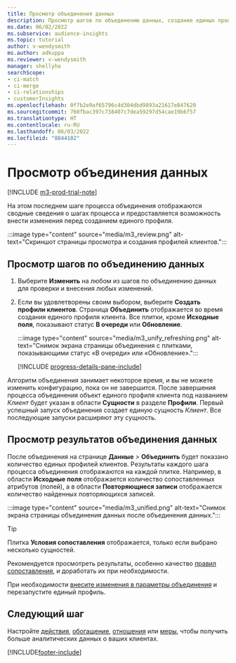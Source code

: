 ```yaml
---
title: Просмотр объединения данных
description: Просмотр шагов по объединению данных, создание единых профилей клиентов и просмотр результатов.
ms.date: 06/02/2022
ms.subservice: audience-insights
ms.topic: tutorial
author: v-wendysmith
ms.author: adkuppa
ms.reviewer: v-wendysmith
manager: shellyha
searchScope:
- ci-match
- ci-merge
- ci-relationships
- customerInsights
ms.openlocfilehash: 0f7b2e9af65796c4d304dbd9893a21617e847620
ms.sourcegitcommit: 760fbac397c738407c7dea59297d54cae19b6f57
ms.translationtype: HT
ms.contentlocale: ru-RU
ms.lasthandoff: 06/03/2022
ms.locfileid: "8844102"
---
```

# <a name="review-data-unification"></a>Просмотр объединения данных

[!INCLUDE [m3-prod-trial-note](includes/m3-prod-trial-note.md)]

На этом последнем шаге процесса объединения отображаются сводные сведения о шагах процесса и предоставляется возможность внести изменения перед созданием единого профиля.

:::image type="content" source="media/m3_review.png" alt-text="Скриншот страницы просмотра и создания профилей клиентов.":::

## <a name="review-the-data-unification-steps"></a>Просмотр шагов по объединению данных

1. Выберите **Изменить** на любом из шагов по объединению данных для проверки и внесения любых изменений.

1. Если вы удовлетворены своим выбором, выберите **Создать профили клиентов**. Страница **Объединить** отображается во время создания единого профиля клиента. Все плитки, кроме **Исходные поля**, показывают статус **В очереди** или **Обновление**.

   :::image type="content" source="media/m3_unify_refreshing.png" alt-text="Снимок экрана страницы объединения с плитками, показывающими статус «В очереди» или «Обновление».":::

   [!INCLUDE [progress-details-pane-include](includes/progress-details-pane.md)]

Алгоритм объединения занимает некоторое время, и вы не можете изменить конфигурацию, пока он не завершится. После завершения процесса объединения объект единого профиля клиента под названием *Клиент* будет указан в области **Сущности** в разделе **Профили**. Первый успешный запуск объединения создает единую сущность *Клиент*. Все последующие запуски расширяют эту сущность.

## <a name="review-the-results-of-data-unification"></a>Просмотр результатов объединения данных

После объединения на странице **Данные** > **Объединить** будет показано количество единых профилей клиентов. Результаты каждого шага процесса объединения отображаются на каждой плитке. Например, в области **Исходные поля** отображается количество сопоставленных атрибутов (полей), а в области **Повторяющиеся записи** отображается количество найденных повторяющихся записей.

:::image type="content" source="media/m3_unified.png" alt-text="Снимок экрана страницы объединения данных после объединения данных.":::

> [!TIP]
> Плитка **Условия сопоставления** отображается, только если выбрано несколько сущностей.

Рекомендуется просмотреть результаты, особенно качество [правил сопоставления](data-unification-update.md#manage-match-rules), и доработать их при необходимости.

При необходимости [внесите изменения в параметры объединения](data-unification-update.md) и перезапустите единый профиль.

## <a name="next-step"></a>Следующий шаг

Настройте [действия](activities.md), [обогащение](enrichment-hub.md), [отношения](relationships.md) или [меры](measures.md), чтобы получить больше аналитических данных о ваших клиентах.

[!INCLUDE[footer-include](includes/footer-banner.md)]
